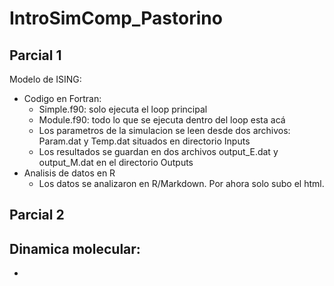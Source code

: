 # IntroSimComp_Pastorino
## Parcial 1
Modelo de ISING:
- Codigo en Fortran:
  - Simple.f90: solo ejecuta el loop principal
  - Module.f90: todo lo que se ejecuta dentro del loop esta acá
  - Los parametros de la simulacion se leen desde dos archivos: Param.dat y Temp.dat situados en directorio Inputs
  - Los resultados se guardan en dos archivos output_E.dat y output_M.dat en el directorio Outputs
- Analisis de datos en R
  - Los datos se analizaron en R/Markdown. Por ahora solo subo el html.

## Parcial 2
Dinamica molecular:
-    
-  
